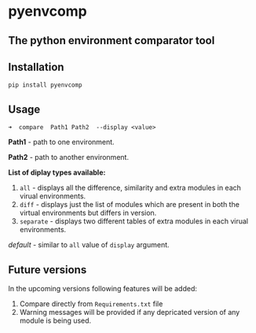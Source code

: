 # pyenvcomp  
## The python environment comparator tool

## **Installation**

```
pip install pyenvcomp
```

## **Usage**

```
➜  compare  Path1 Path2  --display <value>
```
**Path1** -  path to one environment.

**Path2** -  path to another environment. 

**List of diplay types available:**

1. ```all``` - displays all the difference, similarity and extra modules in each virual environments.
2. ```diff``` - displays just the list of modules which are present in both the virtual environments but differs in version.
3. ```separate``` - displays two different tables of extra modules in each virual environments.

*default* - similar to     ```all```  value of  ```display```  argument.

## **Future versions**

In the upcoming versions following features will be added:

1. Compare directly from ```Requirements.txt``` file
2. Warning messages will be provided if any depricated version of any module is being used.


